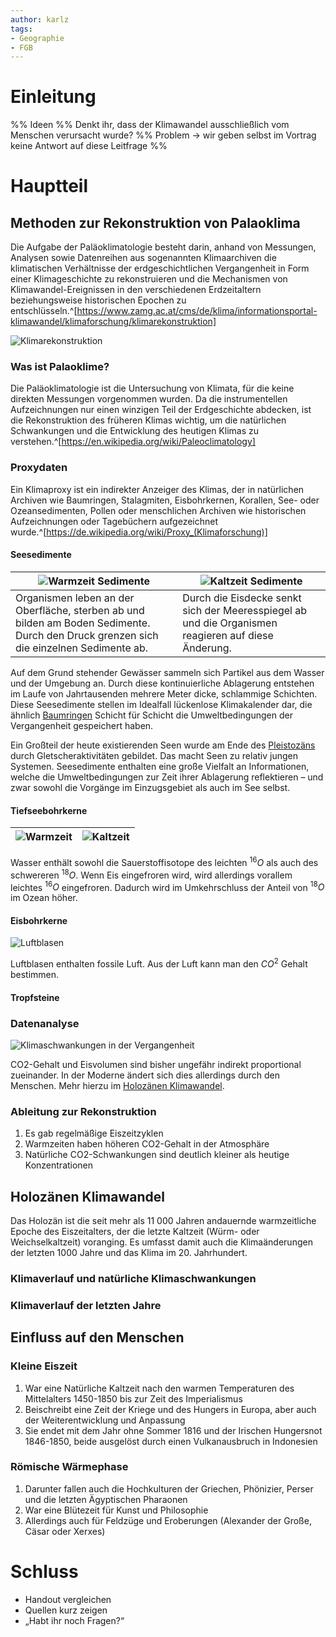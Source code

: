 ```yaml
---
author: karlz
tags:
- Geographie
- FGB
---
```


# Einleitung
%% Ideen %%
Denkt ihr, dass der Klimawandel ausschließlich vom Menschen verursacht wurde? %% Problem → wir geben selbst im Vortrag keine Antwort auf diese Leitfrage %%


# Hauptteil

## Methoden zur Rekonstruktion von Palaoklima

Die Aufgabe der Paläoklimatologie besteht darin, anhand von Messungen, Analysen sowie Datenreihen aus sogenannten Klimaarchiven die klimatischen Verhältnisse der erdgeschichtlichen Vergangenheit in Form einer Klimageschichte zu rekonstruieren und die Mechanismen von Klimawandel-Ereignissen in den verschiedenen Erdzeitaltern beziehungsweise historischen Epochen zu entschlüsseln.^[https://www.zamg.ac.at/cms/de/klima/informationsportal-klimawandel/klimaforschung/klimarekonstruktion]

![Klimarekonstruktion](Klimarekonstruktion.png)

### Was ist Palaoklime?

Die Paläoklimatologie ist die Untersuchung von Klimata, für die keine direkten Messungen vorgenommen wurden. Da die instrumentellen Aufzeichnungen nur einen winzigen Teil der Erdgeschichte abdecken, ist die Rekonstruktion des früheren Klimas wichtig, um die natürlichen Schwankungen und die Entwicklung des heutigen Klimas zu verstehen.^[https://en.wikipedia.org/wiki/Paleoclimatology]

### Proxydaten

Ein Klimaproxy ist ein indirekter Anzeiger des Klimas, der in natürlichen Archiven wie Baumringen, Stalagmiten, Eisbohrkernen, Korallen, See- oder Ozeansedimenten, Pollen oder menschlichen Archiven wie historischen Aufzeichnungen oder Tagebüchern aufgezeichnet wurde.^[https://de.wikipedia.org/wiki/Proxy_(Klimaforschung)]

#### Seesedimente

| ![Warmzeit Sedimente](Warmzeit%20Sedimente.png)                                                                                        | ![Kaltzeit Sedimente](Kaltzeit%20Sedimente.png)                                                     |
| -------------------------------------------------------------------------------------------------------------------------------------- | --------------------------------------------------------------------------------------------------- |
| Organismen leben an der Oberfläche, sterben ab und bilden am Boden Sedimente. Durch den Druck grenzen sich die einzelnen Sedimente ab. | Durch die Eisdecke senkt sich der Meeresspiegel ab und die Organismen reagieren auf diese Änderung. |

Auf dem Grund stehender Gewässer sammeln sich Partikel aus dem Wasser und der Umgebung an. Durch diese kontinuierliche Ablagerung entstehen im Laufe von Jahrtausenden mehrere Meter dicke, schlammige Schichten. Diese Seesedimente stellen im Idealfall lückenlose Klimakalender dar, die ähnlich [Baumringen](https://www.zamg.ac.at/cms/de/klima/informationsportal-klimawandel/klimaforschung/klimarekonstruktion/baumringe) Schicht für Schicht die Umweltbedingungen der Vergangenheit gespeichert haben.

Ein Großteil der heute existierenden Seen wurde am Ende des [Pleistozäns](https://www.zamg.ac.at/cms/de/klima/informationsportal-klimawandel/klimavergangenheit/palaeoklima/1-mio.-jahre) durch Gletscheraktivitäten gebildet. Das macht Seen zu relativ jungen Systemen. Seesedimente enthalten eine große Vielfalt an Informationen, welche die Umweltbedingungen zur Zeit ihrer Ablagerung reflektieren – und zwar sowohl die Vorgänge im Einzugsgebiet als auch im See selbst.

#### Tiefseebohrkerne

| ![Warmzeit](Warmzeit.png) | ![Kaltzeit](Kaltzeit.png) |
| ------------------------- | ----------------------------------------------- |


Wasser enthält sowohl die Sauerstoffisotope des leichten $^{16}O$ als auch des schwereren $^{18}O$. Wenn Eis eingefroren wird, wird allerdings vorallem leichtes $^{16}O$ eingefroren. Dadurch wird im Umkehrschluss der Anteil von $^{18}O$ im Ozean höher.

#### Eisbohrkerne

![Luftblasen](Luftblasen.png)

Luftblasen enthalten fossile Luft. Aus der Luft kann man den $CO^2$ Gehalt bestimmen.

#### Tropfsteine

### Datenanalyse

![Klimaschwankungen in der Vergangenheit](Klimaschwankungen%20in%20der%20Vergangenheit.png)

CO2-Gehalt und Eisvolumen sind bisher ungefähr indirekt proportional zueinander. In der Moderne ändert sich dies allerdings durch den Menschen. Mehr hierzu im [Holozänen Klimawandel](#Holozänen%20Klimawandel).

### Ableitung zur Rekonstruktion

1. Es gab regelmäßige Eiszeitzyklen
2. Warmzeiten haben höheren CO2-Gehalt in der Atmosphäre
3. Natürliche CO2-Schwankungen sind deutlich kleiner als heutige Konzentrationen

## Holozänen Klimawandel

Das Holozän ist die seit mehr als 11 000 Jahren andauernde warmzeitliche Epoche des Eiszeitalters, der die letzte Kaltzeit (Würm- oder Weichselkaltzeit) voranging. Es umfasst damit auch die Klimaänderungen der letzten 1000 Jahre und das Klima im 20. Jahrhundert.

### Klimaverlauf und natürliche Klimaschwankungen

### Klimaverlauf der letzten Jahre

## Einfluss auf den Menschen

### Kleine Eiszeit

1. War eine Natürliche Kaltzeit nach den warmen Temperaturen des Mittelalters 1450-1850 bis zur Zeit des Imperialismus ​
2. Beischreibt eine Zeit der Kriege und des Hungers in Europa, aber auch der Weiterentwicklung und Anpassung
3. Sie endet mit dem Jahr ohne Sommer 1816 und der Irischen Hungersnot 1846-1850, beide ausgelöst durch einen Vulkanausbruch in Indonesien​

### Römische Wärmephase

1. Darunter fallen auch die Hochkulturen der Griechen, Phönizier, Perser und die letzten Ägyptischen Pharaonen​
2. War eine Blütezeit für Kunst und Philosophie ​
3. Allerdings auch für Feldzüge und Eroberungen (Alexander der Große, Cäsar oder Xerxes)

# Schluss

- Handout vergleichen
- Quellen kurz zeigen
- „Habt ihr noch Fragen?“